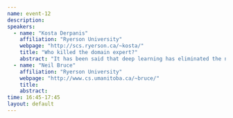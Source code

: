 ```yaml
---
name: event-12
description:
speakers:
  - name: "Kosta Derpanis"
    affiliation: "Ryerson University"
    webpage: "http://scs.ryerson.ca/~kosta/"
    title: "Who killed the domain expert?"
    abstract: "It has been said that deep learning has eliminated the need for the domain expert. While the advent of deep learning has resulted in a major paradigm shift in computer vision, the domain expert is alive and well. Domain expertise has been refocused to the design of architectures rather than filters. In this talk, I will share two projects conducted in my lab and with collaborators where domain knowledge plays a critical role. First, I will discuss our work on segmentation-aware convolutional networks (ConvNets). This new architecture integrates segmentation information within a ConvNet. It counteracts the tendency of ConvNets to mix information across semantically disparate regions and increases their spatial precision for per-pixel tasks. Second, I will discuss our work on synthesizing dynamic texture using a two-stream ConvNet architecture. In the analysis stage, each stream is dedicated to capturing a set of appearance and dynamics-related statistics of a target texture, respectively. The synthesis process generates a novel texture by enforcing the feature statistics of the generated texture to match those of the target texture."
  - name: "Neil Bruce"
    affiliation: "Ryerson University"
    webpage: "http://www.cs.umanitoba.ca/~bruce/"
    title:
    abstract:
time: 16:45-17:45
layout: default
---
```

